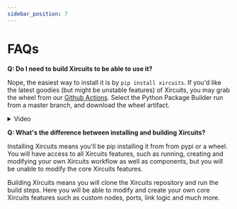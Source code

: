 ```yaml
---
sidebar_position: 7
---
```


# FAQs
**Q: Do I need to build Xircuits to be able to use it?**

Nope, the easiest way to install it is by `pip install xircuits`. If you'd like the latest goodies (but might be unstable features) of Xircuits, you may grab the wheel from our [Github Actions](https://github.com/XpressAI/xircuits/actions). Select the Python Package Builder run from a master branch, and download the wheel artifact.
<details>
  <summary>Video</summary>
  <p align="center">
  <img src="/img/docs/download-wheel.gif"></img></p>
</details>

**Q: What's the difference between installing and building Xircuits?**

Installing Xircuits means you'll be pip installing it from from pypi or a wheel. You will have access to all Xircuits features, such as running, creating and modifying your own Xircuits workflow as well as components, but you will be unable to modify the core Xircuits features.

Building Xircuits means you will clone the Xircuits repository and run the build steps. Here you will be able to modify and create your own core Xircuits features such as custom nodes, ports, link logic and much more.
